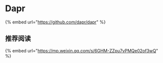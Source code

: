 # Dapr

{% embed url="https://github.com/dapr/dapr" %}



## 推荐阅读

{% embed url="https://mp.weixin.qq.com/s/6GHM-ZZpu7vPMQe02of3wQ" %}



